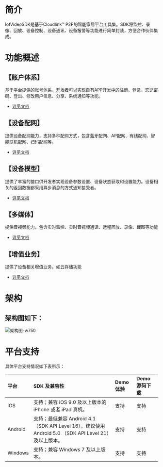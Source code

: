 # 简介
IotVideoSDK是基于Cloudlink™ P2P的智能家居平台工具集。SDK将监控、录像、回放、设备控制、设备通讯、设备报警等功能进行简单封装，方便合作伙伴集成。 

# 功能概述

## 【账户体系】
基于平台提供的账号体系，开发者可以实现自有APP开发中的注册、登录、忘记密码、登出、修改用户信息、分享、系统通知等功能。 
- [详见文档](账户体系开发指南.md)

## 【设备配网】
提供设备配网能力，支持多种配网方式，包含蓝牙配网、AP配网、有线配网、智能联机配网、扫码配网等。
- [详见文档](设备配网开发指南.md)

## 【设备模型】
 提供了丰富的接口供开发者实现设备参数设置、设备状态获取和设置能力。设备相关的返回数据都采用异步消息的方式通知接受者。  
- [详见文档](设备模型开发指南.md)

## 【多媒体】
提供音视频能力，包含实时监控、实时音视频通话、远程回放、录像、截图等功能
- [详见文档](多媒体指南.md)

## 【增值业务】
提供了设备相关增值业务，如云存储功能
- [详见文档](增值业务开发指南.md)

# 架构
架构图如下：
----
![架构图-w750](https://picabstract-preview-ftn.weiyun.com/ftn_pic_abs_v3/460ae626988aca93820bcd50fab9f4d7bbcb87cb45a5316155f0f9695f32cad464a241033fb9052e5a314f8dc281c526?pictype=scale&from=30113&version=3.3.3.3&uin=824538183&fname=%E6%8A%80%E5%A8%81P2PSDK%E6%A1%86%E6%9E%B6.png&size=750)

# 平台支持
具体平台支持情况如下表所示：

| 平台       | SDK 及兼容性                                                 | Demo 体验 | Demo 源码下载 |
| :--------- | :----------------------------------------------------------- | :-------- | :------------ |
| iOS        | 支持；兼容 iOS 9.0 及以上版本的 iPhone 或者 iPad 真机。      | 支持      | 支持          |
| Android    | 支持；最低兼容 Android 4.1（SDK API Level 16），建议使用 Android 5.0 （SDK API Level 21）及以上版本。 | 支持      | 支持          |
| Windows    | 支持；兼容 Windows 7 及以上版本。                            | 支持      | 支持          |
